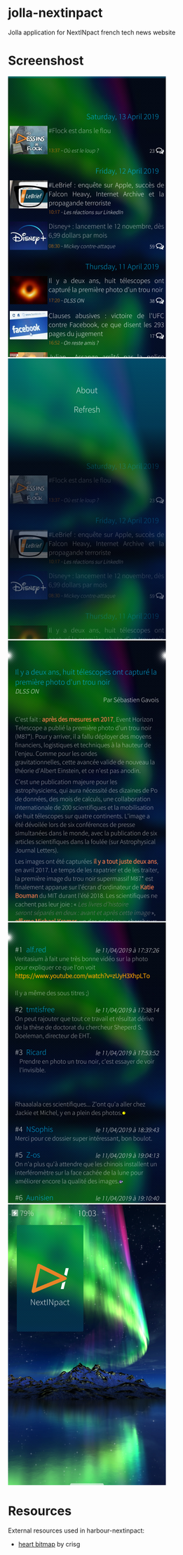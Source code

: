 jolla-nextinpact
================

Jolla application for NextINpact french tech news website


# Screenshost

![ArticlesList](https://raw.githubusercontent.com/gbour/jolla-nextinpact/master/doc/screenshots/01.nextinpact-articles.png)
![PulleyMenu](https://raw.githubusercontent.com/gbour/jolla-nextinpact/master/doc/screenshots/02.nextinpact-pullup.png)
![ArticleView](https://raw.githubusercontent.com/gbour/jolla-nextinpact/master/doc/screenshots/03.nextinpact-article.png)
![CommentsView](https://raw.githubusercontent.com/gbour/jolla-nextinpact/master/doc/screenshots/04.nextinpact-comments.png)
![CoverPage](https://raw.githubusercontent.com/gbour/jolla-nextinpact/master/doc/screenshots/05.nextinpact-cover.png)

# Resources

External resources used in harbour-nextinpact:
* [heart bitmap](https://openclipart.org/detail/183092/heart) by crisg

